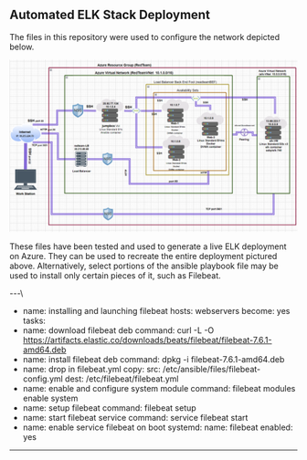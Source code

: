## Automated ELK Stack Deployment
The files in this repository were used to configure the network depicted below.

![diagram](Diagrams/Cloud_Diagram.png.png?raw=true)


These files have been tested and used to generate a live ELK deployment on Azure. They can be used to recreate the entire deployment pictured above. Alternatively, select portions of the ansible playbook file may be used to install only certain pieces of it, such as Filebeat.

\---\
- name: installing and launching filebeat
  hosts: webservers
  become: yes
  tasks:
- name: download filebeat deb
  command: curl -L -O https://artifacts.elastic.co/downloads/beats/filebeat/filebeat-7.6.1-amd64.deb 
- name: install filebeat deb
  command: dpkg -i filebeat-7.6.1-amd64.deb
- name: drop in filebeat.yml 
  copy:
    src: /etc/ansible/files/filebeat-config.yml
    dest: /etc/filebeat/filebeat.yml
- name: enable and configure system module
  command: filebeat modules enable system
- name: setup filebeat
  command: filebeat setup
- name: start filebeat service
  command: service filebeat start
- name: enable service filebeat on boot
  systemd:
    name: filebeat
    enabled: yes
---
